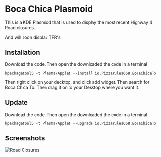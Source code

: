 # Boca Chica Plasmoid

This is a KDE Plasmiod that is used to display the most recent Highway 4 Road closures.

And will soon display TFR's

## Installation

Download the code.
Then open the downloaded the code in a terminal

```kpackagetool5 -t Plasma/Applet --install io.Pizzarules668.BocaChicaTx```

Then right click on your decktop, and click add widget. Then search for Boca Chica Tx. Then drag it on to your Desktop where you want it.

## Update
Download the code.
Then open the downloaded the code in a terminal

```kpackagetool5 -t Plasma/Applet --upgrade io.Pizzarules668.BocaChicaTx```

## Screenshots

![Road Closures](./images/Screenshot1.png)